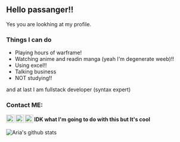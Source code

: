 ## Hello passanger!!

Yes you are lookhing at my profile.

### Things I can do
 
- Playing hours of warframe!
- Watching anime and readin manga (yeah I'm degenerate weeb)!!
- Using excel!!
- Talking business
- NOT studying!!

and at last I am fullstack developer (syntax expert)

### Contact ME:
[<img align="left" alt="ariakh55 | Resume" width="22px" src="https://cdn.jsdelivr.net/npm/simple-icons@3.12.0/icons/linkedin.svg">][LinkedIn]
[<img align="left" alt="ariakh55 | Twitter" width="22px" src="https://cdn.jsdelivr.net/npm/simple-icons@v3/icons/twitter.svg" />][twitter]
[<img align="left" alt="ariakh55 | Instagram" width="22px" src="https://cdn.jsdelivr.net/npm/simple-icons@v3/icons/instagram.svg" />][instagram]


[twitter]: https://twitter.com/ariakh55
[instagram]: https://instagram.com/ariakh55
[LinkedIn]: https://www.linkedin.com/in/aria-khoshnood-67121a15b/

#### IDK what I'm going to do with this but It's cool
![Aria's github stats](https://github-readme-stats.vercel.app/api?username=ariakh55&show_icons=true&theme=tokyonight)
